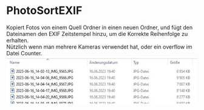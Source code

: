 # PhotoSortEXIF
Kopiert Fotos von einem Quell Ordner in einen neuen Ordner, und fügt den Dateinamen den EXIF Zeitstempel hinzu, um die Korrekte Reihenfolge zu erhalten.<br>
Nützlich wenn man mehrere Kameras verwendet hat, oder ein overflow im Datei Counter.<br>
![Dateinamen](files.jpg)
